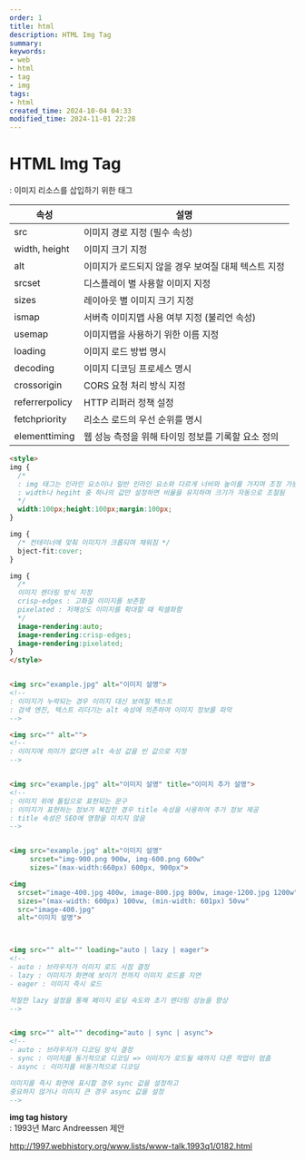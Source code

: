 ```yaml
---
order: 1
title: html
description: HTML Img Tag
summary:
keywords:
- web
- html
- tag
- img
tags:
- html
created_time: 2024-10-04 04:33
modified_time: 2024-11-01 22:28
---
```


# HTML Img Tag
: 이미지 리소스를 삽입하기 위한 태그  

속성 | 설명
---|---
src            | 이미지 경로 지정 (필수 속성)
width, height  | 이미지 크기 지정  
alt            | 이미지가 로드되지 않을 경우 보여질 대체 텍스트 지정  
srcset         | 디스플레이 별 사용할 이미지 지정
sizes          | 레이아웃 별 이미지 크기 지정
ismap          | 서버측 이미지맵 사용 여부 지정 (불리언 속성)
usemap         | 이미지맵을 사용하기 위한 이름 지정
loading        | 이미지 로드 방법 명시
decoding       | 이미지 디코딩 프로세스 명시
crossorigin    | CORS 요청 처리 방식 지정
referrerpolicy | HTTP 리퍼러 정책 설정
fetchpriority  | 리소스 로드의 우선 순위를 명시
elementtiming  | 웹 성능 측정을 위해 타이밍 정보를 기록할 요소 정의


```html
<style>
img {
  /* 
  : img 태그는 인라인 요소이나 일반 인라인 요소와 다르게 너비와 높이를 가지며 조정 가능
  : width나 hegiht 중 하나의 값만 설정하면 비율을 유지하며 크기가 자동으로 조절됨
  */
  width:100px;height:100px;margin:100px;
}

img {
  /* 컨테이너에 맞춰 이미지가 크롭되며 채워짐 */
  bject-fit:cover;
}

img {
  /* 
  이미지 렌더링 방식 지정
  crisp-edges : 고화질 이미지를 보존함
  pixelated : 저해상도 이미지를 확대할 때 픽셀화함
  */
  image-rendering:auto;
  image-rendering:crisp-edges;
  image-rendering:pixelated;
}
</style>


<img src="example.jpg" alt="이미지 설명">
<!--
: 이미지가 누락되는 경우 이미지 대신 보여질 텍스트
: 검색 엔진, 텍스트 리더기는 alt 속성에 의존하여 이미지 정보를 파악  
-->

<img src="" alt="">
<!--
: 이미지에 의미가 없다면 alt 속성 값을 빈 값으로 지정  
-->


<img src="example.jpg" alt="이미지 설명" title="이미지 추가 설명">
<!--
: 이미지 위에 툴팁으로 표현되는 문구
: 이미지가 표현하는 정보가 복잡한 경우 title 속성을 사용하여 추가 정보 제공
: title 속성은 SEO에 영향을 미치지 않음
-->


<img src="example.jpg" alt="이미지 설명"
     srcset="img-900.png 900w, img-600.png 600w"
     sizes="(max-width:660px) 600px, 900px">

<img 
  srcset="image-400.jpg 400w, image-800.jpg 800w, image-1200.jpg 1200w"
  sizes="(max-width: 600px) 100vw, (min-width: 601px) 50vw"
  src="image-400.jpg"
  alt="이미지 설명">



<img src="" alt="" loading="auto | lazy | eager">
<!--
- auto : 브라우저가 이미지 로드 시점 결정
- lazy : 이미지가 화면에 보이기 전까지 이미지 로드를 지연  
- eager : 이미지 즉시 로드 

적절한 lazy 설정을 통해 페이지 로딩 속도와 초기 렌더링 성능을 향상
-->


<img src="" alt="" decoding="auto | sync | async">
<!--
- auto : 브라우저가 디코딩 방식 결정
- sync : 이미지를 동기적으로 디코딩 => 이미지가 로드될 때까지 다른 작업이 멈춤
- async : 이미지를 비동기적으로 디코딩

이미지를 즉시 화면에 표시할 경우 sync 값을 설정하고
중요하지 않거나 이미지 큰 경우 async 값을 설정
-->
```


**img tag history**  
: 1993년 Marc Andreessen 제안  

http://1997.webhistory.org/www.lists/www-talk.1993q1/0182.html